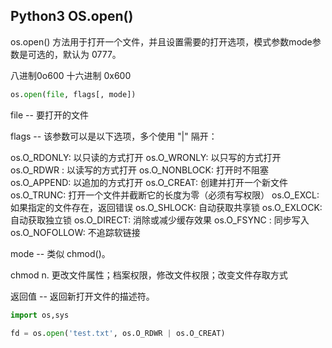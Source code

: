 ## Python3 OS.open() 

os.open() 方法用于打开一个文件，并且设置需要的打开选项，模式参数mode参数是可选的，默认为 0777。

八进制0o600 十六进制 0x600

```python
os.open(file, flags[, mode])
```

file -- 要打开的文件

flags -- 该参数可以是以下选项，多个使用 "|" 隔开：
> 
os.O_RDONLY: 以只读的方式打开
os.O_WRONLY: 以只写的方式打开
os.O_RDWR : 以读写的方式打开
os.O_NONBLOCK: 打开时不阻塞
os.O_APPEND: 以追加的方式打开
os.O_CREAT: 创建并打开一个新文件
os.O_TRUNC: 打开一个文件并截断它的长度为零（必须有写权限）
os.O_EXCL: 如果指定的文件存在，返回错误
os.O_SHLOCK: 自动获取共享锁
os.O_EXLOCK: 自动获取独立锁
os.O_DIRECT: 消除或减少缓存效果
os.O_FSYNC : 同步写入
os.O_NOFOLLOW: 不追踪软链接

mode -- 类似 chmod()。

chmod n. 更改文件属性；档案权限，修改文件权限；改变文件存取方式

返回值 -- 返回新打开文件的描述符。

```python
import os,sys

fd = os.open('test.txt', os.O_RDWR | os.O_CREAT)
```